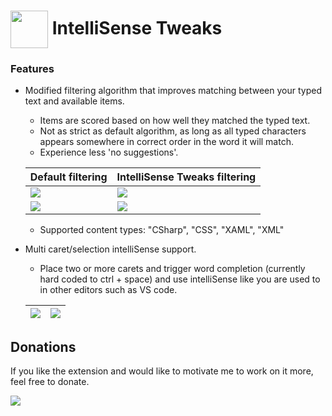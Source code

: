 # <img src="https://github.com/cfognom/VSIntelliSenseTweaks/blob/master/VSIntelliSenseTweaks/logo.png" width="60" height="60" align="center"> IntelliSense Tweaks

### Features
  - Modified filtering algorithm that improves matching between your typed text and available items.
    - Items are scored based on how well they matched the typed text.
    - Not as strict as default algorithm, as long as all typed characters appears somewhere in correct order in the word it will match.
    - Experience less 'no suggestions'.

    Default filtering | IntelliSense Tweaks filtering
    -|-
    ![](https://github.com/cfognom/VSIntelliSenseTweaks/blob/master/Media/default_verygoodnameindeed.png) | ![](https://github.com/cfognom/VSIntelliSenseTweaks/blob/master/Media/tweaked_verygoodnameindeed.png)
    ![](https://github.com/cfognom/VSIntelliSenseTweaks/blob/master/Media/default_veryGoodNameIndeed1.png) | ![](https://github.com/cfognom/VSIntelliSenseTweaks/blob/master/Media/tweaked_veryGoodNameIndeed1.png)
    
    - Supported content types: "CSharp", "CSS", "XAML", "XML"
    
  - Multi caret/selection intelliSense support.
    - Place two or more carets and trigger word completion (currently hard coded to ctrl + space) and use intelliSense like you are used to in other editors such as VS code.
    
    ![](https://github.com/cfognom/VSIntelliSenseTweaks/blob/master/Media/multiCaretIntelliSense.gif) | ![](https://github.com/cfognom/VSIntelliSenseTweaks/blob/master/Media/multiCaretIntelliSense1.gif)
    -|-

## Donations
  If you like the extension and would like to motivate me to work on it more, feel free to donate.
  
  [![](https://www.paypalobjects.com/en_US/SE/i/btn/btn_donateCC_LG.gif)](https://www.paypal.com/cgi-bin/webscr?cmd=_s-xclick&hosted_button_id=W2PWF4UWEN85J)
